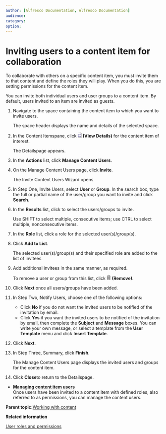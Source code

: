 ```yaml
---
author: [Alfresco Documentation, Alfresco Documentation]
audience: 
category: 
option: 
---
```


# Inviting users to a content item for collaboration

To collaborate with others on a specific content item, you must invite them to that content and define the roles they will play. When you do this, you are setting permissions for the content item.

You can invite both individual users and user groups to a content item. By default, users invited to an item are invited as guests.

1.  Navigate to the space containing the content item to which you want to invite users.

    The space header displays the name and details of the selected space.

2.  In the Content Itemspane, click ![View Details](../images/im-viewdetails.png) **\(View Details\)** for the content item of interest.

    The Detailspage appears.

3.  In the **Actions** list, click **Manage Content Users**.

4.  On the Manage Content Users page, click **Invite**.

    The Invite Content Users Wizard opens.

5.  In Step One, Invite Users, select **User** or **Group**. In the search box, type the full or partial name of the user/group you want to invite and click **Search**.

6.  In the **Results** list, click to select the users/groups to invite.

    Use SHIFT to select multiple, consecutive items; use CTRL to select multiple, nonconsecutive items.

7.  In the **Role** list, click a role for the selected user\(s\)/group\(s\).

8.  Click **Add to List**.

    The selected user\(s\)/group\(s\) and their specified role are added to the list of invitees.

9.  Add additional invitees in the same manner, as required.

    To remove a user or group from this list, click ![Remove](../images/im-delete.png) **\(Remove\)**.

10. Click **Next** once all users/groups have been added.

11. In Step Two, Notify Users, choose one of the following options:

    -   Click **No** if you do not want the invited users to be notified of the invitation by email.
    -   Click **Yes** if you want the invited users to be notified of the invitation by email, then complete the **Subject** and **Message** boxes. You can write your own message, or select a template from the **User Template** menu and click **Insert Template**.
12. Click **Next**.

13. In Step Three, Summary, click **Finish**.

    The Manage Content Users page displays the invited users and groups for the content item.

14. Click **Close**to return to the Detailspage.


-   **[Managing content item users](../concepts/cuh-content-manage-users.md)**  
Once users have been invited to a content item with defined roles, also referred to as permissions, you can manage the content users.

**Parent topic:**[Working with content](../concepts/cuh-content.md)

**Related information**  


[User roles and permissions](../concepts/cuh-user-roles-permissions.md)

